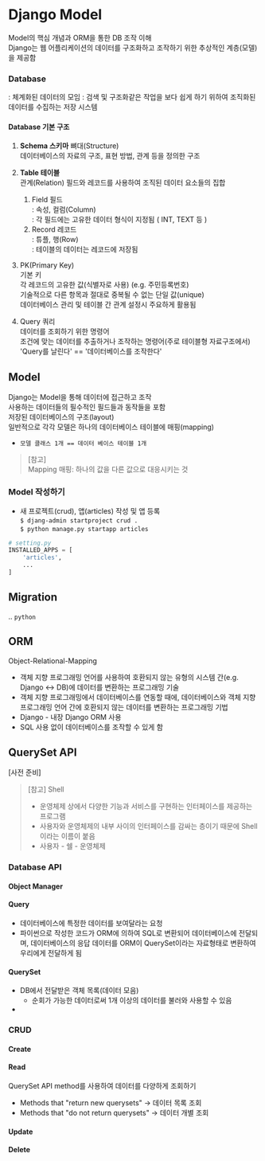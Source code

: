 # Django Model
Model의 핵심 개념과 ORM을 통한 DB 조작 이해  
Django는 웹 어플리케이션의 데이터를 구조화하고 조작하기 위한 추상적인 계층(모델)을 제공함  

### Database
: 체계화된 데이터의 모임 
: 검색 및 구조화같은 작업을 보다 쉽게 하기 위하여 조직화된 데이터를 수집하는 저장 시스템  

#### Database 기본 구조
1.  **Schema 스키마**
뼈대(Structure)  
데이터베이스의 자료의 구조, 표현 방법, 관계 등을 정의한 구조  

2.  **Table 테이블**  
관계(Relation)
필드와 레코드를 사용하여 조직된 데이터 요소들의 집합  
    1) Field 필드  
    : 속성, 컬럼(Column)  
    : 각 필드에는 고유한 데이터 형식이 지정됨 ( INT, TEXT 등 ) 
    2) Record 레코드  
    : 튜플, 행(Row)  
    : 테이블의 데이터는 레코드에 저장됨  
  
3. PK(Primary Key)  
기본 키  
각 레코드의 고유한 값(식별자로 사용) (e.g. 주민등록번호)  
기술적으로 다른 항목과 절대로 중복될 수 없는 단일 값(unique)  
데이터베이스 관리 및 테이블 간 관계 설정시 주요하게 활용됨  

4. Query 쿼리  
데이터를 조회하기 위한 명령어  
조건에 맞는 데이터를 추출하거나 조작하는 명령어(주로 테이블형 자료구조에서)  
'Query를 날린다' == '데이터베이스를 조작한다'

## Model 
Django는 Model을 통해 데이터에 접근하고 조작  
사용하는 데이터들의 필수적인 필드들과 동작들을 포함  
저장된 데이터베이스의 구조(layout)  
일반적으로 각각 모델은 하나의 데이터베이스 테이블에 매핑(mapping)  
- `모델 클래스 1개 == 데이터 베이스 테이블 1개`  
> [참고]  
Mapping 매핑: 하나의 값을 다른 값으로 대응시키는 것  

### Model 작성하기
- 새 프로젝트(crud), 앱(articles) 작성 및 앱 등록  
`$ djang-admin startproject crud .`  
`$ python manage.py startapp articles`
```python
# setting.py
INSTALLED_APPS = [
    'articles',
    ...
]
```


## Migration


..
`python `


## ORM
Object-Relational-Mapping  
- 객체 지향 프로그래밍 언어를 사용하여 호환되지 않는 유형의 시스템 간(e.g. Django <-> DB)에 데이터를 변환하는 프로그래밍 기술
- 객체 지향 프로그래밍에서 데이터베이스를 연동할 때에, 데이터베이스와 객체 지향 프로그래밍 언어 간에 호환되지 않는 데이터를 변환하는 프로그래밍 기법
- Django - 내장 Django ORM 사용
- SQL 사용 없이 데이터베이스를 조작할 수 있게 함

## QuerySet API
[사전 준비]  



>[참고] Shell
> - 운영체제 상에서 다양한 기능과 서비스를 구현하는 인터페이스를 제공하는 프로그램 
> - 사용자와 운영체제의 내부 사이의 인터페이스를 감싸는 층이기 때문에 Shell이라는 이름이 붙음
> - 사용자 - 쉘 - 운영체제


### Database API
#### Object Manager

#### Query
- 데이터베이스에 특정한 데이터를 보여달라는 요청 
- 파이썬으로 작성한 코드가 ORM에 의하여 SQL로 변환되어 데이터베이스에 전달되며, 데이터베이스의 응답 데이터를 ORM이 QuerySet이라는 자료형태로 변환하여 우리에게 전달하게 됨

#### QuerySet
- DB에서 전달받은 객체 목록(데이터 모음)
    - 순회가 가능한 데이터로써 1개 이상의 데이터를 불러와 사용할 수 있음
- 

### CRUD
#### Create

#### Read
QuerySet API method를 사용하여 데이터를 다양하게 조회하기  
- Methods that "return new querysets" -> 데이터 목록 조회
- Methods that "do not return querysets" -> 데이터 개별 조회

#### Update

#### Delete